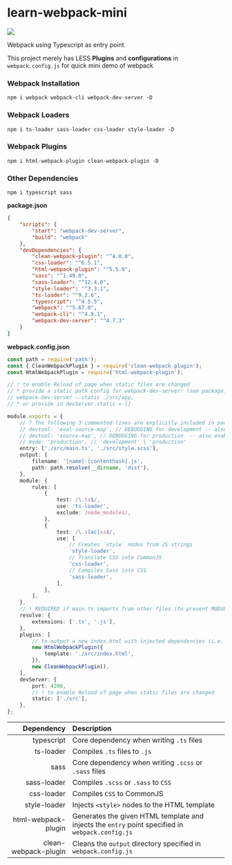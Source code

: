 # learn-webpack-mini

![](https://img.shields.io/badge/webpack-5.67.0-lightblue)

Webpack using Typescript as entry point.

This project merely has LESS **Plugins** and **configurations** in `webpack.config.js` for quick mini demo of webpack

### Webpack Installation

```
npm i webpack webpack-cli webpack-dev-server -D
```

### Webpack Loaders

```
npm i ts-loader sass-loader css-loader style-loader -D
```

### Webpack Plugins

```
npm i html-webpack-plugin clean-webpack-plugin -D
```

### Other Dependencies

```
npm i typescript sass
```

**package.json**

```json
{
    "scripts": {
        "start": "webpack-dev-server",
        "build": "webpack"
    },
    "devDependencies": {
        "clean-webpack-plugin": "^4.0.0",
        "css-loader": "^6.5.1",
        "html-webpack-plugin": "^5.5.0",
        "sass": "^1.49.0",
        "sass-loader": "^12.4.0",
        "style-loader": "^3.3.1",
        "ts-loader": "^9.2.6",
        "typescript": "^4.5.5",
        "webpack": "^5.67.0",
        "webpack-cli": "^4.9.1",
        "webpack-dev-server": "^4.7.3"
    }
}
```

**webpack.config.json**

```typescript
const path = require('path');
const { CleanWebpackPlugin } = require('clean-webpack-plugin');
const HtmlWebpackPlugin = require('html-webpack-plugin');

// ! to enable Reload of page when static files are changed
// * provide a static path config for webpack-dev-server! (see package.json)
// webpack-dev-server --static ./src/app,
// * or provide in devServer.static = []

module.exports = {
    // ? The following 3 commented-lines are explicitly included in package.json scripts
    // devtool: 'eval-source-map', // DEBUGGING for development -- also enable sourceMap: true in tsconfig.json
    // devtool: 'source-map', // DEBUGGING for production  -- also enable sourceMap: true in tsconfig.json
    // mode: 'production', // 'development' | 'production'
    entry: ['./src/main.ts', './src/style.scss'],
    output: {
        filename: '[name]-[contenthash].js',
        path: path.resolve(__dirname, 'dist'),
    },
    module: {
        rules: [
            {
                test: /\.ts$/,
                use: 'ts-loader',
                exclude: /node_modules/,
            },
            {
                test: /\.s[ac]ss$/,
                use: [
                    // Creates `style` nodes from JS strings
                    'style-loader',
                    // Translate CSS into CommonJS
                    'css-loader',
                    // Compiles Sass into CSS
                    'sass-loader',
                ],
            },
        ],
    },
    // ! REQUIRED if main.ts imports from other files (to prevent MODULE_NOT_FOUND error)
    resolve: {
        extensions: ['.ts', '.js'],
    },
    plugins: [
        // to output a new index.html with injected dependencies (i.e. <scripts>)
        new HtmlWebpackPlugin({
            template: './src/index.html',
        }),
        new CleanWebpackPlugin(),
    ],
    devServer: {
        port: 4200,
        // ! to enable Reload of page when static files are changed
        static: ['./src'],
    },
};
```

|           Dependency | Description                                                                                      |
| -------------------: | :----------------------------------------------------------------------------------------------- |
|           typescript | Core dependency when writing `.ts` files                                                         |
|            ts-loader | Compiles `.ts` files to `.js`                                                                    |
|                 sass | Core dependency when writing `.scss` or `.sass` files                                            |
|          sass-loader | Compiles `.scss` or `.sass` to `CSS`                                                             |
|           css-loader | Compiles `CSS` to CommonJS                                                                       |
|         style-loader | Injects `<style>` nodes to the HTML template                                                     |
|  html-webpack-plugin | Generates the given HTML template and injects the `entry` point specified in `webpack.config.js` |
| clean-webpack-plugin | Cleans the `output` directory specified in `webpack.config.js`                                   |

